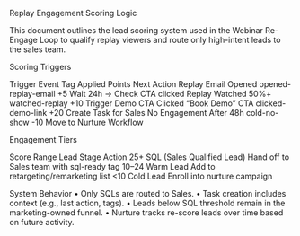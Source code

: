 Replay Engagement Scoring Logic

This document outlines the lead scoring system used in the Webinar Re-Engage Loop to qualify replay viewers and route only high-intent leads to the sales team.

Scoring Triggers  

Trigger Event                Tag Applied                Points              Next Action
Replay Email Opened        opened-replay-email            +5          Wait 24h → Check CTA clicked
Replay Watched 50%+        watched-replay                 +10         Trigger Demo CTA
Clicked “Book Demo” CTA    clicked-demo-link              +20         Create Task for Sales
No Engagement After 48h    cold-no-show                   -10         Move to Nurture Workflow

Engagement Tiers

Score Range                Lead Stage                  Action
25+              SQL (Sales Qualified Lead)      Hand off to Sales team with sql-ready tag
10–24                      Warm Lead             Add to retargeting/remarketing list
<10                        Cold Lead             Enroll into nurture campaign

System Behavior
	•	Only SQLs are routed to Sales.
	•	Task creation includes context (e.g., last action, tags).
	•	Leads below SQL threshold remain in the marketing-owned funnel.
	•	Nurture tracks re-score leads over time based on future activity.
